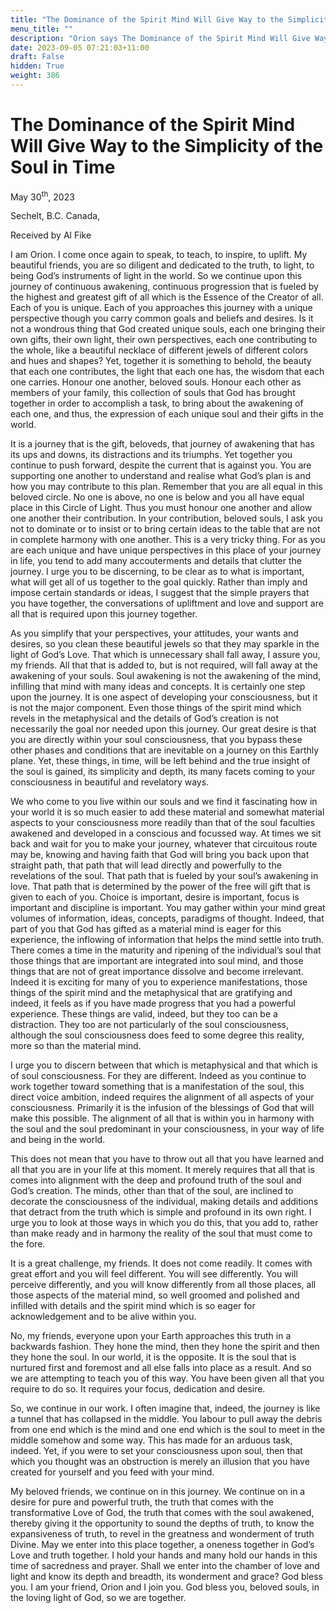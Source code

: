 ```yaml
---
title: "The Dominance of the Spirit Mind Will Give Way to the Simplicity of the Soul in Time"
menu_title: ""
description: "Orion says The Dominance of the Spirit Mind Will Give Way to the Simplicity of the Soul in Time"
date: 2023-09-05 07:21:03+11:00
draft: False
hidden: True
weight: 386
---
```

# The Dominance of the Spirit Mind Will Give Way to the Simplicity of the Soul in Time 

May 30<sup>th</sup>, 2023

Sechelt, B.C. Canada,

Received by Al Fike  



I am Orion. I come once again to speak, to teach, to inspire, to uplift. My beautiful friends, you are so diligent and dedicated to the truth, to light, to being God’s instruments of light in the world. So we continue upon this journey of continuous awakening, continuous progression that is fueled by the highest and greatest gift of all which is the Essence of the Creator of all. Each of you is unique. Each of you approaches this journey with a unique perspective though you carry common goals and beliefs and desires. Is it not a wondrous thing that God created unique souls, each one bringing their own gifts, their own light, their own perspectives, each one contributing to the whole, like a beautiful necklace of different jewels of different colors and hues and shapes? Yet,  together it is something to behold, the beauty that each one contributes, the light that each one has, the wisdom that each one carries. Honour one another, beloved souls. Honour each other as members of your family, this collection of souls that God has brought together in order to accomplish a task, to bring about the awakening of each one, and thus, the expression of each unique soul and their gifts in the world.

It is a journey that is the gift, beloveds, that journey of awakening that has its ups and downs, its distractions and its triumphs. Yet together you continue to push forward, despite the current that is against you. You are supporting one another to understand and realise what God’s plan is and how you may contribute to this plan. Remember that you are all equal in this beloved circle. No one is above, no one is below and you all have equal place in this Circle of Light. Thus you must honour one another and allow one another their contribution. In your contribution, beloved souls, I ask you not to dominate or to insist or to bring certain ideas to the table that are not in complete harmony with one another. This is a very tricky thing. For as you are each unique and have unique perspectives in this place of your journey in life, you tend to add many accouterments and details that clutter the journey. I urge you to be discerning, to be clear as to what is important, what will get all of us together to the goal quickly. Rather than imply and impose certain standards or ideas, I suggest that the simple prayers that you have together, the conversations of upliftment and love and support are all that is required upon this journey together.

As you simplify that your perspectives, your attitudes, your wants and desires, so you clean these beautiful jewels so that they may sparkle in the light of God’s Love. That which is unnecessary shall fall away, I assure you, my friends. All that that is added to, but is not required, will fall away at the awakening of your souls. Soul awakening is not the awakening of the mind, infilling that mind with many ideas and concepts. It is certainly one step upon the journey. It is one aspect of developing your consciousness, but it is not the major component. Even those things of the spirit mind which revels in the metaphysical and the details of God’s creation is not necessarily the goal nor needed upon this journey. Our great desire is that you are directly within your soul consciousness, that you bypass these other phases and conditions that are inevitable on a journey on this Earthly plane. Yet, these things, in time, will be left behind and the true insight of the soul is gained, its simplicity and depth, its many facets coming to your consciousness in beautiful and revelatory ways.

We who come to you live within our souls and we find it fascinating how in your world it is so much easier to add these material and somewhat material aspects to your consciousness more readily than that of the soul faculties awakened and developed in a conscious and focussed way. At times we sit back and wait for you to make your journey, whatever that circuitous route may be, knowing and having faith that God will bring you back upon that straight path, that path that will lead directly and powerfully to the revelations of the soul. That path that is fueled by your soul’s awakening in love. That path that is determined by the power of the free will gift that is given to each of you. Choice is important, desire is important, focus is important and discipline is important. You may gather within your mind great volumes of information, ideas, concepts, paradigms of thought. Indeed, that part of you that God has gifted as a material mind is eager for this experience, the inflowing of information that helps the mind settle into truth. There comes a time in the maturity and ripening of the individual’s soul that those things that are important are integrated into soul mind, and those things that are not of great importance dissolve and become irrelevant. Indeed it is exciting for many of you to experience manifestations, those things of the spirit mind and the metaphysical that are gratifying and indeed, it feels as if you have made progress that you had a powerful experience. These things are valid, indeed, but they too can be a distraction. They too are not particularly of the soul consciousness, although the soul consciousness does feed to some degree this reality, more so than the material mind.

I urge you to discern between that which is metaphysical and that which is of soul consciousness. For they are different. Indeed as you continue to work together toward something that is a manifestation of the soul, this direct voice ambition, indeed requires the alignment of all aspects of your consciousness. Primarily it is the infusion of the blessings of God that will make this possible. The alignment of all that is within you in harmony with the soul and the soul predominant in your consciousness, in your way of life and being in the world. 
 
This does not mean that you have to throw out all that you have learned and all that you are in your life at this moment. It merely requires that all that is comes into alignment with the deep and profound truth of the soul and God’s creation. The minds, other than that of the soul, are inclined to decorate the consciousness of the individual, making details and additions that detract from the truth which is simple and profound in its own right.  I urge you to look at those ways in which you do this, that you add to, rather than make ready and in harmony the reality of the soul that must come to the fore.

It is a  great challenge, my friends. It does not come readily. It comes with great effort and you will feel different. You will see differently. You will perceive differently, and you will know differently from all those places, all those aspects of the material mind, so well groomed and polished and infilled with details and the spirit mind which is so eager for acknowledgement and to be alive within you.

No, my friends, everyone upon your Earth approaches this truth in a backwards fashion. They hone the mind, then they hone the spirit and then they hone the soul. In our world, it is the opposite. It is the soul that is nurtured first and foremost and all else falls into place as a result. And so we are attempting to teach you of this way. You have been given all that you require to do so. It requires your focus, dedication and desire. 
 
So, we continue in our work. I often imagine that, indeed, the journey is like a tunnel that has collapsed in the middle. You labour to pull away the debris from one end which is the mind and one end which is the soul to meet in the middle somehow and some way. This has made for an arduous task, indeed. Yet, if you were to set your consciousness upon soul, then that which you thought was an obstruction is merely an illusion that you have created for yourself and you feed with your mind.

My beloved friends, we continue on in this journey. We continue on in a desire for pure and powerful truth, the truth that comes with the transformative Love of God, the truth that comes with the soul awakened, thereby giving it the opportunity to sound the depths of truth, to know the expansiveness of truth, to revel in the greatness and wonderment of truth Divine. May we enter into this place together, a oneness together in God’s Love and truth together. I hold your hands and many hold our hands in this time of sacredness and prayer. Shall we enter into the chamber of love and light and know its depth and breadth, its wonderment and grace? God bless you. I am your friend, Orion and I join you. God bless you, beloved souls, in the loving light of God, so we are together.